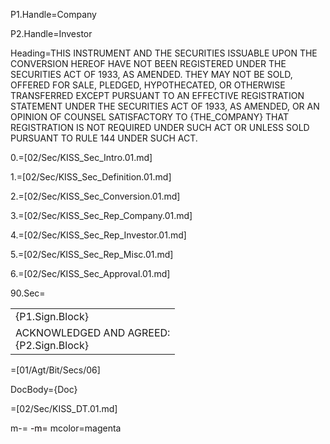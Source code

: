 P1.Handle=Company

P2.Handle=Investor

Heading=<span style="text-transform: uppercase">THIS INSTRUMENT AND THE SECURITIES ISSUABLE UPON THE CONVERSION HEREOF HAVE NOT BEEN REGISTERED UNDER THE SECURITIES ACT OF 1933, AS AMENDED. THEY MAY NOT BE SOLD, OFFERED FOR SALE, PLEDGED, HYPOTHECATED, OR OTHERWISE TRANSFERRED EXCEPT PURSUANT TO AN EFFECTIVE REGISTRATION STATEMENT UNDER THE SECURITIES ACT OF 1933, AS AMENDED, OR AN OPINION OF COUNSEL SATISFACTORY TO {the_Company} THAT REGISTRATION IS NOT REQUIRED UNDER SUCH ACT OR UNLESS SOLD PURSUANT TO RULE 144 UNDER SUCH ACT.</span>

0.=[02/Sec/KISS_Sec_Intro.01.md]

1.=[02/Sec/KISS_Sec_Definition.01.md]

2.=[02/Sec/KISS_Sec_Conversion.01.md]

3.=[02/Sec/KISS_Sec_Rep_Company.01.md]

4.=[02/Sec/KISS_Sec_Rep_Investor.01.md]

5.=[02/Sec/KISS_Sec_Rep_Misc.01.md]

6.=[02/Sec/KISS_Sec_Approval.01.md]

90.Sec=<table><tr><td valign="top">{P1.Sign.Block}</td></tr><tr><td valign="top">ACKNOWLEDGED AND AGREED:<br>{P2.Sign.Block}</td></tr></table>

=[01/Agt/Bit/Secs/06]

DocBody={Doc}

=[02/Sec/KISS_DT.01.md]

m-=<font color="{mcolor}">
-m=</font>
mcolor=magenta